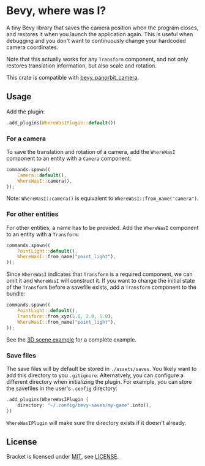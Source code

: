# Bevy, where was I?

A tiny Bevy library that saves the camera position when the program closes, and restores it when
you launch the application again. This is useful when debugging and you don't want to continuously
change your hardcoded camera coordinates.

Note that this actually works for any `Transform` component, and not only restores translation
information, but also scale and rotation.

This crate is compatible with [bevy_panorbit_camera](https://github.com/Plonq/bevy_panorbit_camera).

## Usage

Add the plugin:

```rust ignore
.add_plugins(WhereWasIPlugin::default())
```

### For a camera

To save the translation and rotation of a camera, add the `WhereWasI` component to an entity with a
`Camera` component:

```rust ignore
commands.spawn((
    Camera::default(),
    WhereWasI::camera(),
));
```

Note: `WhereWasI::camera()` is equivalent to `WhereWasI::from_name("camera")`.

### For other entities

For other entities, a name has to be provided.
Add the `WhereWasI` component to an entity with a `Transform`:

```rust ignore
commands.spawn((
    PointLight::default(),
    WhereWasI::from_name("point_light"),
));
```

Since `WhereWasI` indicates that `Transform` is a required component, we can omit it and
`WhereWasI` will construct it. If you want to change the initial state of the `Transform` before a
savefile exists, add a `Transform` component to the bundle:

```rust ignore
commands.spawn((
    PointLight::default(),
    Transform::from_xyz(5.0, 2.0, 5.0),
    WhereWasI::from_name("point_light"),
));
```

See the
[3D scene example](https://github.com/evroon/bevy-where-was-i/blob/master/examples/3d_scene.rs)
for a complete example.

### Save files

The save files will by default be stored in `./assets/saves`. You likely want to add this directory
to you `.gitignore`. Alternatvely, you can configure a different directory when initializing
the plugin. For example, you can store the savefiles in the user's `.config` directory:

```rust ignore
.add_plugins(WhereWasIPlugin {
    directory: "~/.config/bevy-saves/my-game".into(),
})
```

`WhereWasIPlugin` will make sure the directory exists if it doesn't already.

## License

Bracket is licensed under [MIT](https://choosealicense.com/licenses/mit/), see [LICENSE](LICENSE).
